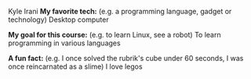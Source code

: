 Kyle Irani 
**My favorite tech:** (e.g. a programming language, gadget or technology)
Desktop computer

**My goal for this course:** (e.g. to learn Linux, see a robot)
To learn programming in various languages

**A fun fact:** (e.g. I once solved the rubrik's cube under 60 seconds, I was once reincarnated as a slime)
I love legos
